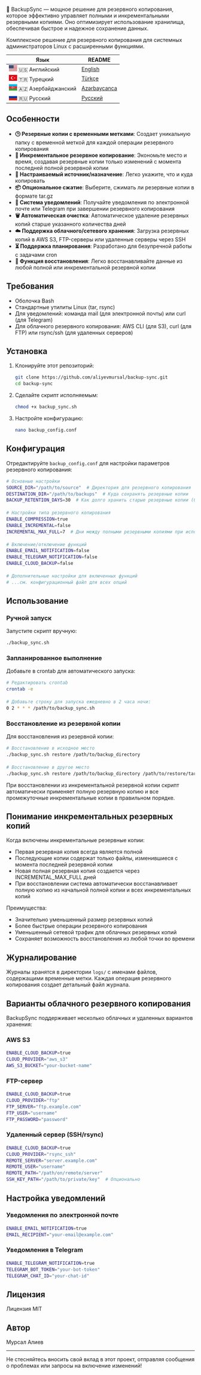 🚀 BackupSync — мощное решение для резервного копирования, которое эффективно управляет полными и инкрементальными резервными копиями. Оно оптимизирует использование хранилища, обеспечивая быстрое и надежное сохранение данных.

Комплексное решение для резервного копирования для системных администраторов Linux с расширенными функциями.

| Язык | README |
| --- | --- |
| <img src="https://raw.githubusercontent.com/lipis/flag-icons/main/flags/4x3/us.svg" width="22"> 🇺🇸 Английский | [English](README.md) |
| <img src="https://raw.githubusercontent.com/lipis/flag-icons/main/flags/4x3/tr.svg" width="22"> 🇹🇷 Турецкий | [Türkçe](README.tr.md) |
| <img src="https://raw.githubusercontent.com/lipis/flag-icons/main/flags/4x3/az.svg" width="22"> 🇦🇿 Азербайджанский | [Azərbaycanca](README.az.md) |
| <img src="https://raw.githubusercontent.com/lipis/flag-icons/main/flags/4x3/ru.svg" width="22"> 🇷🇺 Русский | [Русский](README.ru.md) |

## Особенности

- **🕒 Резервные копии с временными метками**: Создает уникальную папку с временной меткой для каждой операции резервного копирования
- **🔄 Инкрементальное резервное копирование**: Экономьте место и время, создавая резервные копии только изменений с момента последней полной резервной копии
- **📂 Настраиваемый источник/назначение**: Легко укажите, что и куда копировать
- **📦 Опциональное сжатие**: Выберите, сжимать ли резервные копии в формате tar.gz
- **📢 Система уведомлений**: Получайте уведомления по электронной почте или Telegram при завершении резервного копирования
- **🗑️ Автоматическая очистка**: Автоматическое удаление резервных копий старше указанного количества дней
- **☁️ Поддержка облачного/сетевого хранения**: Загрузка резервных копий в AWS S3, FTP-серверы или удаленные серверы через SSH
- **⏳ Поддержка планирования**: Разработано для безупречной работы с задачами cron
- **🔄 Функция восстановления**: Легко восстанавливайте данные из любой полной или инкрементальной резервной копии

## Требования

- Оболочка Bash
- Стандартные утилиты Linux (tar, rsync)
- Для уведомлений: команда mail (для электронной почты) или curl (для Telegram)
- Для облачного резервного копирования: AWS CLI (для S3), curl (для FTP) или rsync/ssh (для удаленных серверов)

## Установка

1. Клонируйте этот репозиторий:
   ```bash
   git clone https://github.com/aliyevmursal/backup-sync.git
   cd backup-sync
   ```

2. Сделайте скрипт исполняемым:
   ```bash
   chmod +x backup_sync.sh
   ```

3. Настройте конфигурацию:
   ```bash
   nano backup_config.conf
   ```

## Конфигурация

Отредактируйте `backup_config.conf` для настройки параметров резервного копирования:

```bash
# Основные настройки
SOURCE_DIR="/path/to/source"  # Директория для резервного копирования
DESTINATION_DIR="/path/to/backups"  # Куда сохранять резервные копии
BACKUP_RETENTION_DAYS=30  # Как долго хранить старые резервные копии (0 для бесконечного хранения)

# Настройки типа резервного копирования
ENABLE_COMPRESSION=true
ENABLE_INCREMENTAL=false
INCREMENTAL_MAX_FULL=7  # Дни между полными резервными копиями при использовании инкрементального копирования

# Включение/отключение функций
ENABLE_EMAIL_NOTIFICATION=false
ENABLE_TELEGRAM_NOTIFICATION=false
ENABLE_CLOUD_BACKUP=false

# Дополнительные настройки для включенных функций
# ...см. конфигурационный файл для всех опций
```

## Использование

### Ручной запуск

Запустите скрипт вручную:

```bash
./backup_sync.sh
```

### Запланированное выполнение

Добавьте в crontab для автоматического запуска:

```bash
# Редактировать crontab
crontab -e

# Добавьте строку для запуска ежедневно в 2 часа ночи:
0 2 * * * /path/to/backup_sync.sh
```

### Восстановление из резервной копии

Для восстановления из резервной копии:

```bash
# Восстановление в исходное место
./backup_sync.sh restore /path/to/backup_directory

# Восстановление в другое место
./backup_sync.sh restore /path/to/backup_directory /path/to/restore/target
```

При восстановлении из инкрементальной резервной копии скрипт автоматически применяет полную резервную копию и все промежуточные инкрементальные копии в правильном порядке.

## Понимание инкрементальных резервных копий

Когда включены инкрементальные резервные копии:
- Первая резервная копия всегда является полной
- Последующие копии содержат только файлы, изменившиеся с момента последней резервной копии
- Новая полная резервная копия создается через INCREMENTAL_MAX_FULL дней
- При восстановлении система автоматически восстанавливает полную копию из начальной полной копии и всех инкрементальных копий

Преимущества:
- Значительно уменьшенный размер резервных копий
- Более быстрые операции резервного копирования
- Уменьшенный сетевой трафик для облачных резервных копий
- Сохраняет возможность восстановления из любой точки во времени

## Журналирование

Журналы хранятся в директории `logs/` с именами файлов, содержащими временные метки. Каждая операция резервного копирования создает детальный файл журнала.

## Варианты облачного резервного копирования

BackupSync поддерживает несколько облачных и удаленных вариантов хранения:

### AWS S3
```bash
ENABLE_CLOUD_BACKUP=true
CLOUD_PROVIDER="aws_s3"
AWS_S3_BUCKET="your-bucket-name"
```

### FTP-сервер
```bash
ENABLE_CLOUD_BACKUP=true
CLOUD_PROVIDER="ftp"
FTP_SERVER="ftp.example.com"
FTP_USER="username"
FTP_PASSWORD="password"
```

### Удаленный сервер (SSH/rsync)
```bash
ENABLE_CLOUD_BACKUP=true
CLOUD_PROVIDER="rsync_ssh"
REMOTE_SERVER="server.example.com"
REMOTE_USER="username"
REMOTE_PATH="/path/on/remote/server"
SSH_KEY_PATH="/path/to/private/key"  # Опционально
```

## Настройка уведомлений

### Уведомления по электронной почте
```bash
ENABLE_EMAIL_NOTIFICATION=true
EMAIL_RECIPIENT="your-email@example.com"
```

### Уведомления в Telegram
```bash
ENABLE_TELEGRAM_NOTIFICATION=true
TELEGRAM_BOT_TOKEN="your-bot-token"
TELEGRAM_CHAT_ID="your-chat-id"
```

## Лицензия

Лицензия MIT

## Автор

Мурсал Алиев

---

Не стесняйтесь вносить свой вклад в этот проект, отправляя сообщения о проблемах или запросы на включение изменений!